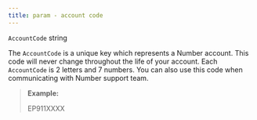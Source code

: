 ```yaml
---
title: param - account code
---
```


`AccountCode` string

The `AccountCode` is a unique key which represents a Number account. This code will never change throughout the life of your account. Each `AccountCode` is 2 letters and 7 numbers. You can also use this code when communicating with Number support team.

> **Example:**&#x20;
>
> EP911XXXX
